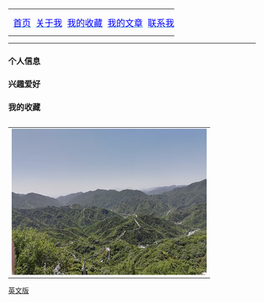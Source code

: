 <meta charset="UTF-8">
<title>导航栏</title>
<div align="center">
	<table class="MsoNormalTable" border="0" cellspacing="0" cellpadding="0" style="border-collapse: collapse">
		<tr>
			<td style="padding:0cm 0cm 0cm 0cm">
			<p class="MsoNormal" align="left" style="text-align: left">
			<span lang="EN-US" style="font-size: 13.5pt; font-family: Helvetica,sans-serif; color: #159957">
			&nbsp;
			<a style="color: #0563C1; text-decoration: underline; text-underline: single" href="#">
			<span lang="EN-US" style="font-family: 宋体; color: blue; text-decoration: none">
			首页</span></a></span></td>
			<td style="padding:0cm 0cm 0cm 0cm">
			<p class="MsoNormal" align="left" style="text-align: left">
			<span lang="EN-US" style="font-size: 13.5pt; font-family: Helvetica,sans-serif; color: #159957">
			&nbsp;
			<a style="color: #0563C1; text-decoration: underline; text-underline: single" href="#">
			<span lang="EN-US" style="font-family: 宋体; color: blue; text-decoration: none">
			关于我</span></a></span></td>
			<td style="padding:0cm 0cm 0cm 0cm">
			<p class="MsoNormal" align="left" style="text-align: left">
			<span lang="EN-US" style="font-size: 13.5pt; font-family: Helvetica,sans-serif; color: #159957">
			&nbsp;
			<a style="color: #0563C1; text-decoration: underline; text-underline: single" href="/MyFavorites/MyFavoritesIndex.html">
			<span lang="EN-US" style="font-family: 宋体; color: blue; text-decoration: none">
			我的收藏</span></a></span></td>
			<td style="padding:0cm 0cm 0cm 0cm">
			<p class="MsoNormal" align="left" style="text-align: left">
			<span lang="EN-US" style="font-size: 13.5pt; font-family: Helvetica,sans-serif; color: #159957">
			&nbsp;
			<a style="color: #0563C1; text-decoration: underline; text-underline: single" href="#">
			<span lang="EN-US" style="font-family: 宋体; color: blue; text-decoration: none">
			我的文章</span></a></span></td>
			<td style="padding:0cm 0cm 0cm 0cm">
			<p class="MsoNormal" align="left" style="text-align: left">
			<span lang="EN-US" style="font-size: 13.5pt; font-family: Helvetica,sans-serif; color: #159957">
			&nbsp;
			<a style="color: #0563C1; text-decoration: underline; text-underline: single" href="#">
			<span lang="EN-US" style="font-family: 宋体; color: blue; text-decoration: none">
			联系我</span></a></span></td>
		</tr>
	</table>
</div>

----



### 个人信息

### 兴趣爱好

### 我的收藏

<table border="0">
<table border="0">
  <tr>
    <td width="100%">
      <img src="/image/changcheng.jpg" width="100%">
    </td>
  </tr>
</table>

<a href="/index-en.html">英文版</a>

